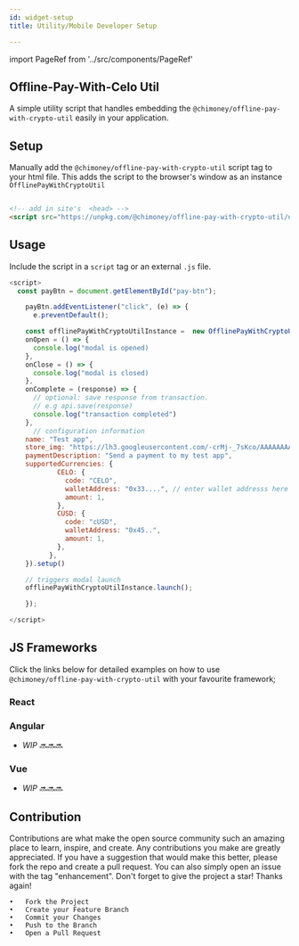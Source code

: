 ```yaml
---
id: widget-setup
title: Utility/Mobile Developer Setup

---
```

import PageRef from '../src/components/PageRef'

## Offline-Pay-With-Celo Util

A simple utility script that handles embedding the `@chimoney/offline-pay-with-crypto-util` easily in your application.

## Setup

Manually add the `@chimoney/offline-pay-with-crypto-util` script tag to your html file. This adds the script to the browser's window as an instance `OfflinePayWithCryptoUtil`

```html

<!-- add in site's  <head> -->
<script src="https://unpkg.com/@chimoney/offline-pay-with-crypto-util/umd/index.js" async></script>

```

## Usage
Include the script in a `script` tag or an external `.js` file.

```js
<script>
  const payBtn = document.getElementById("pay-btn");

    payBtn.addEventListener("click", (e) => {
      e.preventDefault();

    const offlinePayWithCryptoUtilInstance =  new OfflinePayWithCryptoUtil({
    onOpen = () => {
      console.log("modal is opened)
    },
    onClose = () => {
      console.log("modal is closed)
    },
    onComplete = (response) => {
      // optional: save response from transaction.
      // e.g api.save(response)
      console.log("transaction completed")
    },
      // configuration information
    name: "Test app",
    store_img: "https://lh3.googleusercontent.com/-crMj-_7sKco/AAAAAAAAAAI/AAAAAAAAAAA/8wRiFKrmpe8/s88-p-k-no-ns-nd/photo.jpg",
    paymentDescription: "Send a payment to my test app",
    supportedCurrencies: {
            CELO: {
              code: "CELO",
              walletAddress: "0x33....", // enter wallet addresss here
              amount: 1,
            },
            CUSD: {
              code: "cUSD",
              walletAddress: "0x45..",
              amount: 1,
            },
          },
    }).setup()

    // triggers modal launch
    offlinePayWithCryptoUtilInstance.launch();

    });

</script>
```

## JS Frameworks

Click the links below for detailed examples on how to use  `@chimoney/offline-pay-with-crypto-util` with your favourite framework;

### React
<PageRef url="/docs/react-widget" pageName="Setup With React" />

### Angular
-  *WIP* 🔜🔜🔜

### Vue
-  *WIP* 🔜🔜🔜




 ## Contribution

Contributions are what make the open source community such an amazing place to learn, inspire, and create. Any contributions you make are greatly appreciated.
If you have a suggestion that would make this better, please fork the repo and create a pull request. You can also simply open an issue with the tag "enhancement". Don't forget to give the project a star! Thanks again!


```shell
•	Fork the Project
•	Create your Feature Branch
•	Commit your Changes
•	Push to the Branch
•	Open a Pull Request

```